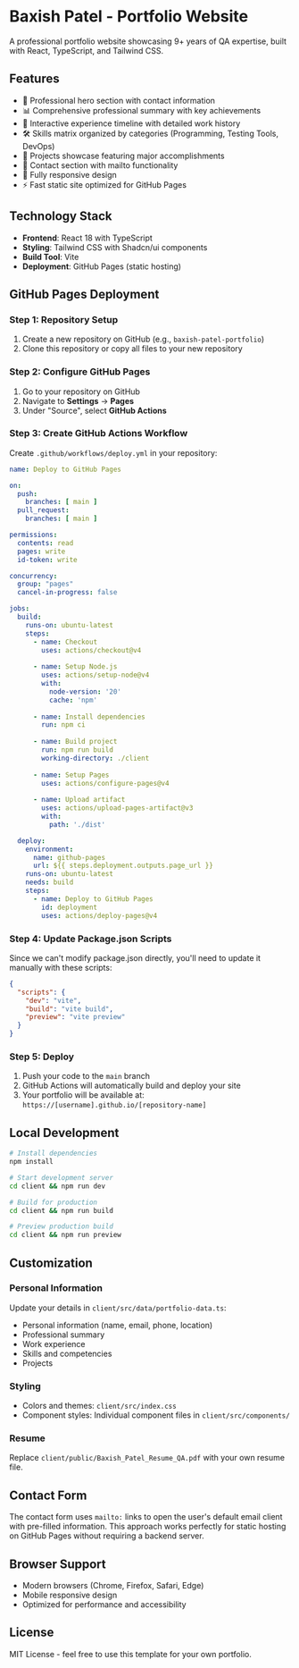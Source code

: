 # Baxish Patel - Portfolio Website

A professional portfolio website showcasing 9+ years of QA expertise, built with React, TypeScript, and Tailwind CSS.

## Features

- 🎯 Professional hero section with contact information
- 📊 Comprehensive professional summary with key achievements
- 📅 Interactive experience timeline with detailed work history
- 🛠️ Skills matrix organized by categories (Programming, Testing Tools, DevOps)
- 🚀 Projects showcase featuring major accomplishments
- 📧 Contact section with mailto functionality
- 📱 Fully responsive design
- ⚡ Fast static site optimized for GitHub Pages

## Technology Stack

- **Frontend**: React 18 with TypeScript
- **Styling**: Tailwind CSS with Shadcn/ui components
- **Build Tool**: Vite
- **Deployment**: GitHub Pages (static hosting)

## GitHub Pages Deployment

### Step 1: Repository Setup
1. Create a new repository on GitHub (e.g., `baxish-patel-portfolio`)
2. Clone this repository or copy all files to your new repository

### Step 2: Configure GitHub Pages
1. Go to your repository on GitHub
2. Navigate to **Settings** → **Pages**
3. Under "Source", select **GitHub Actions**

### Step 3: Create GitHub Actions Workflow
Create `.github/workflows/deploy.yml` in your repository:

```yaml
name: Deploy to GitHub Pages

on:
  push:
    branches: [ main ]
  pull_request:
    branches: [ main ]

permissions:
  contents: read
  pages: write
  id-token: write

concurrency:
  group: "pages"
  cancel-in-progress: false

jobs:
  build:
    runs-on: ubuntu-latest
    steps:
      - name: Checkout
        uses: actions/checkout@v4
        
      - name: Setup Node.js
        uses: actions/setup-node@v4
        with:
          node-version: '20'
          cache: 'npm'
          
      - name: Install dependencies
        run: npm ci
        
      - name: Build project
        run: npm run build
        working-directory: ./client
        
      - name: Setup Pages
        uses: actions/configure-pages@v4
        
      - name: Upload artifact
        uses: actions/upload-pages-artifact@v3
        with:
          path: './dist'

  deploy:
    environment:
      name: github-pages
      url: ${{ steps.deployment.outputs.page_url }}
    runs-on: ubuntu-latest
    needs: build
    steps:
      - name: Deploy to GitHub Pages
        id: deployment
        uses: actions/deploy-pages@v4
```

### Step 4: Update Package.json Scripts
Since we can't modify package.json directly, you'll need to update it manually with these scripts:

```json
{
  "scripts": {
    "dev": "vite",
    "build": "vite build",
    "preview": "vite preview"
  }
}
```

### Step 5: Deploy
1. Push your code to the `main` branch
2. GitHub Actions will automatically build and deploy your site
3. Your portfolio will be available at: `https://[username].github.io/[repository-name]`

## Local Development

```bash
# Install dependencies
npm install

# Start development server
cd client && npm run dev

# Build for production
cd client && npm run build

# Preview production build
cd client && npm run preview
```

## Customization

### Personal Information
Update your details in `client/src/data/portfolio-data.ts`:
- Personal information (name, email, phone, location)
- Professional summary
- Work experience
- Skills and competencies
- Projects

### Styling
- Colors and themes: `client/src/index.css`
- Component styles: Individual component files in `client/src/components/`

### Resume
Replace `client/public/Baxish_Patel_Resume_QA.pdf` with your own resume file.

## Contact Form

The contact form uses `mailto:` links to open the user's default email client with pre-filled information. This approach works perfectly for static hosting on GitHub Pages without requiring a backend server.

## Browser Support

- Modern browsers (Chrome, Firefox, Safari, Edge)
- Mobile responsive design
- Optimized for performance and accessibility

## License

MIT License - feel free to use this template for your own portfolio.